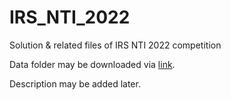 # IRS_NTI_2022
Solution &amp; related files of IRS NTI 2022 competition

Data folder may be downloaded via [link](https://drive.google.com/drive/folders/12-B4A7gWW803ME1tLapnAHZReOSGYNO_?usp=sharing).

Description may be added later.
